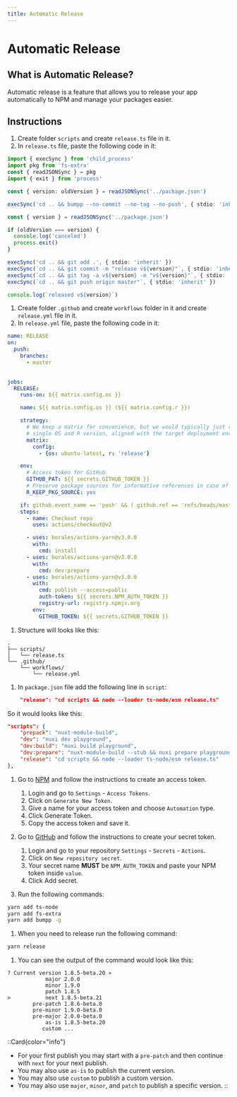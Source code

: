```yaml
---
title: Automatic Release
---
```


# Automatic Release

## What is Automatic Release?
Automatic release is a feature that allows you to release your app automatically to NPM and manage your packages easier.

## Instructions
1. Create folder `scripts` and create `release.ts` file in it.
1. In `release.ts` file, paste the following code in it:
```ts
import { execSync } from 'child_process'
import pkg from 'fs-extra'
const { readJSONSync } = pkg
import { exit } from 'process'

const { version: oldVersion } = readJSONSync('../package.json')

execSync('cd .. && bumpp --no-commit --no-tag --no-push', { stdio: 'inherit' })

const { version } = readJSONSync('../package.json')

if (oldVersion === version) {
  console.log('canceled')
  process.exit()
}

execSync('cd .. && git add .', { stdio: 'inherit' })
execSync(`cd .. && git commit -m "release v${version}"`, { stdio: 'inherit' })
execSync(`cd .. && git tag -a v${version} -m "v${version}"`, { stdio: 'inherit' })
execSync(`cd .. && git push origin master"`, { stdio: 'inherit' })

console.log(`released v${version}`)
```
1. Create folder `.github` and create `workflows` folder in it and create `release.yml` file in it.
1. In `release.yml` file, paste the following code in it:
```yaml
name: RELEASE
on:
  push:
    branches:
      - master
    

jobs:
  RELEASE:
    runs-on: ${{ matrix.config.os }}

    name: ${{ matrix.config.os }} (${{ matrix.config.r }})

    strategy:
      # We keep a matrix for convenience, but we would typically just run on one
      # single OS and R version, aligned with the target deployment environment
      matrix:
        config:
          - {os: ubuntu-latest, r: 'release'}

    env:
      # Access token for GitHub
      GITHUB_PAT: ${{ secrets.GITHUB_TOKEN }}
      # Preserve package sources for informative references in case of errors
      R_KEEP_PKG_SOURCE: yes

    if: github.event_name == 'push' && ( github.ref == 'refs/heads/master' || github.ref == 'refs/heads/main' ) && (contains(github.event.head_commit.message, 'release v'))
    steps:
      - name: Checkout repo
        uses: actions/checkout@v2

      - uses: borales/actions-yarn@v3.0.0
        with:
          cmd: install
      - uses: borales/actions-yarn@v3.0.0
        with:
          cmd: dev:prepare
      - uses: borales/actions-yarn@v3.0.0
        with:
          cmd: publish --access=public
          auth-token: ${{ secrets.NPM_AUTH_TOKEN }}
          registry-url: registry.npmjs.org
        env:
          GITHUB_TOKEN: ${{ secrets.GITHUB_TOKEN }}
```

1. Structure will looks like this:
```
.
├── scripts/
│   └── release.ts
└── .github/
    └── workflows/
        └── release.yml
```
1. In `package.json` file add the following line in `script`:
```json
    "release": "cd scripts && node --loader ts-node/esm release.ts"
```
So it would looks like this:
```json
"scripts": {
    "prepack": "nuxt-module-build",
    "dev": "nuxi dev playground",
    "dev:build": "nuxi build playground",
    "dev:prepare": "nuxt-module-build --stub && nuxi prepare playground",
    "release": "cd scripts && node --loader ts-node/esm release.ts"
},
```

1. Go to [NPM](https://www.npmjs.com/) and follow the instructions to create an access token.
    1. Login and go to `Settings` - `Access Tokens`.
    2. Click on `Generate New Token`.
    3. Give a name for your access token and choose `Automation` type.
    4. Click Generate Token.
    5. Copy the access token and save it.
1. Go to [GitHub](https://github.com) and follow the instructions to create your secret token.
    1. Login and go to your repository `Settings` - `Secrets` - `Actions`.
    2. Click on `New repository secret`.
    3. Your secret name **MUST** be `NPM_AUTH_TOKEN` and paste your NPM token inside `value`.
    4. Click Add secret.

1. Run the following commands:
```bash
yarn add ts-node
yarn add fs-extra
yarn add bumpp -g
```
1. When you need to release run the following command:
```bash
yarn release
```
1. You can see the output of the command would look like this:
```
? Current version 1.8.5-beta.20 »                                                          
            major 2.0.0
            minor 1.9.0
            patch 1.8.5
>           next 1.8.5-beta.21
        pre-patch 1.8.6-beta.0
        pre-minor 1.9.0-beta.0
        pre-major 2.0.0-beta.0
            as-is 1.8.5-beta.20
           custom ...
```

::Card{color="info"}
- For your first publish you may start with a `pre-patch` and then continue with `next` for your next publish.
- You may also use `as-is` to publish the current version.
- You may also use `custom` to publish a custom version.
- You may also use `major`, `minor`, and `patch` to publish a specific version.
::